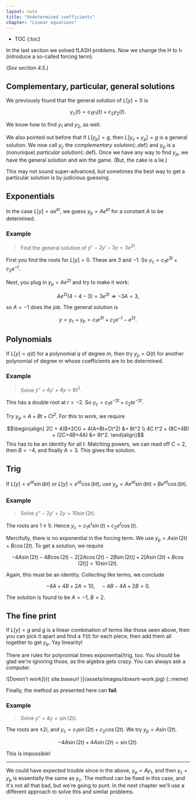 ```yaml
---
layout: note
title: "Undetermined coefficients"
chapter: "Linear equations"
---
```

* TOC
{:toc}

In the last section we solved fLASH problems. Now we change the H to h (introduce a so-called forcing term). 

*(See section 4.5.)*

##  Complementary, particular, general solutions

We previously found that the general solution of $L[y]=0$ is 

$$y_c(t) = c_1 y_1(t) + c_2 y_2(t).$$

We know how to find $y_1$ and $y_2$, as well. 

We also pointed out before that if $L[y_p]=g$, then $L[y_c+y_p]=g$ is a general solution. We now call $y_c$ the *complementary solution*{:.def} and $y_p$ is a (nonunique) *particular solution*{:.def}. Once we have any way to find $y_p$, we have the general solution and win the game. (But, the cake is a lie.)

This may not sound super-advanced, but sometimes the best way to get a particular solution is by judicious guessing. 

## Exponentials

In the case $L[y]=a e^{kt}$, we guess $y_p = A e^{kt}$ for a constant $A$ to be determined. 

### Example 

> Find the general solution of $y'' -2y'-3y=3e^{2t}$.

First you find the roots for $L[y]=0$. These are $3$ and $-1$. So $y_c=c_1 e^{3t}+c_2e^{-t}$. 

Next, you plug in $y_p=A e^{2t}$ and try to make it work:

$$A e^{2t}(4 - 4 - 3) = 3e^{2t} \Longrightarrow -3A = 3,$$

so $A=-1$ does the job. The general solution is 

$$y=y_c+y_p = c_1 e^{3t}+c_2e^{-t} - e^{2t}.$$

## Polynomials

If $L[y]=q(t)$ for a polynomial $q$ of degree $m$, then try $y_p=Q(t)$ for another polynomial of degree $m$ whose coefficients are to be determined. 

### Example

> Solve $y'' +4y'+4y=8t^2$.

This has a double root at $r=-2$. So $y_c=c_1 e^{-2t} + c_2 t e^{-2t}$. 

Try $y_p=A+Bt+Ct^2$. For this to work, we require

$$\begin{align}
2C + 4(B+2Ct) + 4(A+Bt+Ct^2) &= 8t^2 \\
4C t^2 + (8C+4B) + (2C+4B+4A) &= 8t^2.
\end{align}$$
This has to be an identity for all $t$. Matching powers, we can read off $C=2$, then $B=-4$, and finally $A=3$. This gives the solution. 

## Trig

If $L[y]=e^{at} \sin(bt)$ or $L[y]=e^{at} \cos(bt)$, use $y_p=Ae^{at} \sin(bt) + Be^{at} \cos(bt)$. 

### Example

> Solve $y'' -2y'+2y=10\sin(2t)$.

The roots are $1\pm 1i$. Hence $y_c = c_1 e^t \sin(t) + c_2e^t \cos(t)$. 

Mercifully, there is no exponential in the forcing term. We use $y_p=A\sin(2t) + B \cos(2t)$. To get a solution, we require

$$
-4A \sin(2t) -4B\cos(2t)  - 2[2A\cos(2t)-2B\sin(2t)] + 2[A\sin(2t)+B\cos(2t)] = 10 \sin(2t).
$$

Again, this must be an identity. Collecting like terms, we conclude 

$$
-4A+4B+2A = 10, \quad -4B-4A+2B = 0.
$$

The solution is found to be $A=-1$, $B=2$. 

## The fine print

If $L[y]=g$ and $g$ is a linear combination of terms like those seen above, then you can pick it apart and find a $Y(t)$ for each piece, then add them all together to get $y_p$. Yay linearity!

There are rules for polynomial times exponential/trig, too. You should be glad we're ignoring those, as the algebra gets crazy. You can always ask a computer.

![Doesn't work]({{ site.baseurl }}/assets/images/doesnt-work.jpg)
{:.meme}

Finally, the method as presented here can **fail**. 

### Example

> Solve $y'' +4y = \sin(2t)$.

The roots are $\pm 2i$, and $y_c=c_1 \sin(2t) + c_2 \cos(2t)$. We try $y_p=A\sin(2t)$. 

$$-4A \sin(2t) +4A \sin(2t) = \sin(2t).$$

This is impossible! 

---

We could have expected trouble since in the above, $y_p=Ay_1$, and then $y_c+y_p$ is essentially the same as $y_c$. The method can be fixed in this case, and it's not all that bad, but we're going to punt. In the next chapter we'll use a different approach to solve this and similar problems.

